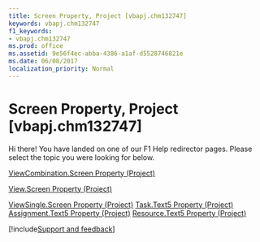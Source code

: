 ```yaml
---
title: Screen Property, Project [vbapj.chm132747]
keywords: vbapj.chm132747
f1_keywords:
- vbapj.chm132747
ms.prod: office
ms.assetid: 9e56f4ec-abba-4386-a1af-d5528746821e
ms.date: 06/08/2017
localization_priority: Normal
---
```



# Screen Property, Project [vbapj.chm132747]

Hi there! You have landed on one of our F1 Help redirector pages. Please select the topic you were looking for below.

[ViewCombination.Screen Property (Project)](https://msdn.microsoft.com/library/69cdee63-88eb-1c6e-f73e-627b8b896904%28Office.15%29.aspx)

[View.Screen Property (Project)](https://msdn.microsoft.com/library/975af43e-76c8-ea69-b6d9-7e6408e22ae0%28Office.15%29.aspx)

[ViewSingle.Screen Property (Project)](https://msdn.microsoft.com/library/4d612d77-eb00-a6ed-bf13-dd73ae8bbafe%28Office.15%29.aspx)
[Task.Text5 Property (Project)](https://msdn.microsoft.com/library/bf7eb16f-e649-2647-e600-51d5f1c3f9e8%28Office.15%29.aspx)
[Assignment.Text5 Property (Project)](https://msdn.microsoft.com/library/70e4e5d0-c780-1151-688a-59a10df4262f%28Office.15%29.aspx)
[Resource.Text5 Property (Project)](https://msdn.microsoft.com/library/519a4915-0fa1-3ff3-a2e6-e642c294ec54%28Office.15%29.aspx)

[!include[Support and feedback](~/includes/feedback-boilerplate.md)]